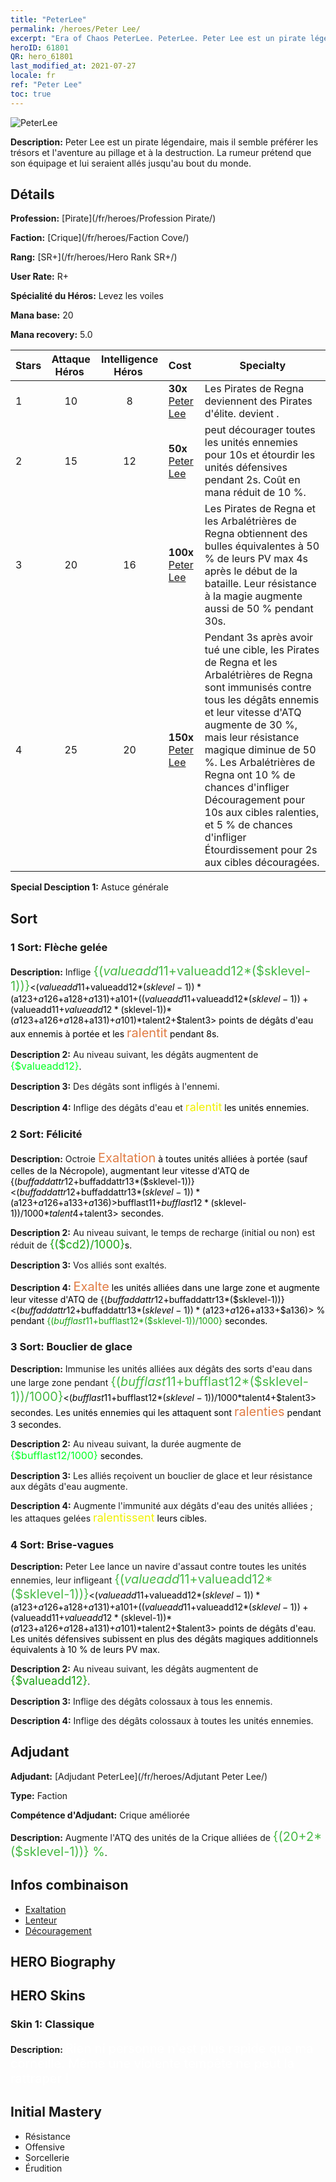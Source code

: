 ```yaml
---
title: "PeterLee"
permalink: /heroes/Peter Lee/
excerpt: "Era of Chaos PeterLee. PeterLee. Peter Lee est un pirate légendaire, mais il semble préférer les trésors et l'aventure au pillage et à la destruction. La rumeur prétend que son équipage et lui seraient allés jusqu'au bout du monde."
heroID: 61801
QR: hero_61801
last_modified_at: 2021-07-27
locale: fr
ref: "Peter Lee"
toc: true
---
```

  ![PeterLee](/images/h/h_PeterLee.jpg)

 **Description:** Peter Lee est un pirate légendaire, mais il semble préférer les trésors et l'aventure au pillage et à la destruction. La rumeur prétend que son équipage et lui seraient allés jusqu'au bout du monde.
## Détails
 **Profession:**  [Pirate](/fr/heroes/Profession Pirate/)

 **Faction:** [Crique](/fr/heroes/Faction Cove/)

 **Rang:** [SR+](/fr/heroes/Hero Rank SR+/)

 **User Rate:** R+

 **Spécialité du Héros:** Levez les voiles

 **Mana base:** 20

 **Mana recovery:** 5.0


  | Stars | Attaque Héros  | Intelligence Héros  | Cost |     Specialty     |
  |---------|:---------------:|:---------------:|:--|--------------------|
  |    1    | 10 | 8 | **30x** [Peter Lee](/ItemsFR/her_397/) | Les Pirates de Regna deviennent des Pirates d'élite. <Lame nue> devient <Lame de pilleur>. |
  |    2    | 15 | 12 | **50x** [Peter Lee](/ItemsFR/her_397/) | <Brise-vagues> peut décourager toutes les unités ennemies pour 10s et étourdir les unités défensives pendant 2s. Coût en mana réduit de 10 %. |
  |    3    | 20 | 16 | **100x** [Peter Lee](/ItemsFR/her_397/) | Les Pirates de Regna et les Arbalétrières de Regna obtiennent des bulles équivalentes à 50 % de leurs PV max 4s après le début de la bataille. Leur résistance à la magie augmente aussi de 50 % pendant 30s. |
  |    4    | 25 | 20 | **150x** [Peter Lee](/ItemsFR/her_397/) | Pendant 3s après avoir tué une cible, les Pirates de Regna et les Arbalétrières de Regna sont immunisés contre tous les dégâts ennemis et leur vitesse d'ATQ augmente de 30 %, mais leur résistance magique diminue de 50 %. Les Arbalétrières de Regna ont 10 % de chances d'infliger Découragement pour 10s aux cibles ralenties, et 5 % de chances d'infliger Étourdissement pour 2s aux cibles découragées. |

 **Special Desciption 1:** Astuce générale

## Sort
### 1 Sort: Flèche gelée
 **Description:** Inflige <span style="color: #48b946;font-size:20px">{($valueadd11+$valueadd12*($sklevel-1))}</span><span style="color: black"><($valueadd11+$valueadd12*($sklevel-1))*($a123+$a126+$a128+$a131)+$a101+(($valueadd11+$valueadd12*($sklevel-1))+($valueadd11+$valueadd12*($sklevel-1))*($a123+$a126+$a128+$a131)+$a101)*$talent2+$talent3> points de dégâts d'eau aux ennemis à portée et les <span style="color: #e07c44;font-size:20px">ralentit</span><span style="color: black"> pendant 8s.

 **Description 2:** Au niveau suivant, les dégâts augmentent de <span style="color: #00ff22;font-size:16px">{$valueadd12}</span><span style="color: black">.

 **Description 3:** Des dégâts sont infligés à l'ennemi.

 **Description 4:** Inflige des dégâts d'eau et <span style="color: #f0f000;font-size:18px">ralentit</span><span style="color: black"> les unités ennemies.

### 2 Sort: Félicité
 **Description:** Octroie <span style="color: #e07c44;font-size:20px">Exaltation</span><span style="color: black"> à toutes unités alliées à portée (sauf celles de la Nécropole), augmentant leur vitesse d'ATQ de {($buffaddattr12+$buffaddattr13*($sklevel-1))}<($buffaddattr12+$buffaddattr13*($sklevel-1))*($a123+$a126+$a133+$a136)> % pendant <span style="color: #48b946;font-size:20px">{($bufflast11+$bufflast12*($sklevel-1))/1000}</span><span style="color: black"><($bufflast11+$bufflast12*($sklevel-1))/1000*$talent4+$talent3> secondes.

 **Description 2:** Au niveau suivant, le temps de recharge (initial ou non) est réduit de <span style="color: #1ca216;font-size:18px">{($cd2)/1000}</span><span style="color: black">s.

 **Description 3:** Vos alliés sont exaltés.

 **Description 4:** <span style="color: #e07c44;font-size:20px">Exalte</span><span style="color: black"> les unités alliées dans une large zone et augmente leur vitesse d'ATQ de {($buffaddattr12+$buffaddattr13*($sklevel-1))}<($buffaddattr12+$buffaddattr13*($sklevel-1))*($a123+$a126+$a133+$a136)> % pendant <span style="color: #1ca216">{($bufflast11+$bufflast12*($sklevel-1))/1000}</span><span style="color: black"> secondes.

### 3 Sort: Bouclier de glace
 **Description:** Immunise les unités alliées aux dégâts des sorts d'eau dans une large zone pendant <span style="color: #48b946;font-size:20px">{($bufflast11+$bufflast12*($sklevel-1))/1000}</span><span style="color: black"><($bufflast11+$bufflast12*($sklevel-1))/1000*$talent4+$talent3> secondes. Les unités ennemies qui les attaquent sont <span style="color: #e07c44;font-size:20px">ralenties</span><span style="color: black"> pendant 3 secondes.

 **Description 2:** Au niveau suivant, la durée augmente de <span style="color: #00ff22;font-size:16px">{$bufflast12/1000}</span><span style="color: black"> secondes.

 **Description 3:** Les alliés reçoivent un bouclier de glace et leur résistance aux dégâts d'eau augmente.

 **Description 4:** Augmente l'immunité aux dégâts d'eau des unités alliées ; les attaques gelées <span style="color: #f0f000;font-size:18px">ralentissent</span><span style="color: black"> leurs cibles.

### 4 Sort: Brise-vagues
 **Description:** Peter Lee lance un navire d'assaut contre toutes les unités ennemies, leur infligeant <span style="color: #48b946;font-size:20px">{($valueadd11+$valueadd12*($sklevel-1))}</span><span style="color: black"><($valueadd11+$valueadd12*($sklevel-1))*($a123+$a126+$a128+$a131)+$a101+(($valueadd11+$valueadd12*($sklevel-1))+($valueadd11+$valueadd12*($sklevel-1))*($a123+$a126+$a128+$a131)+$a101)*$talent2+$talent3> points de dégâts d'eau. Les unités défensives subissent en plus des dégâts magiques additionnels équivalents à 10 % de leurs PV max.

 **Description 2:** Au niveau suivant, les dégâts augmentent de <span style="color: #1ca216;font-size:18px">{$valueadd12}</span><span style="color: black">.

 **Description 3:** Inflige des dégâts colossaux à tous les ennemis.

 **Description 4:** Inflige des dégâts colossaux à toutes les unités ennemies.


## Adjudant

 **Adjudant:**  [Adjudant PeterLee](/fr/heroes/Adjutant Peter Lee/) 

 **Type:**  Faction 

 **Compétence d'Adjudant:**  Crique améliorée 

 **Description:** Augmente l'ATQ des unités de la Crique alliées de <span style="color: #48b946;font-size:20px">{(20+2*($sklevel-1))} %</span><span style="color: black">.

## Infos combinaison

* [Exaltation](/fr/combination/Exaltation/) 
* [Lenteur](/fr/combination/Lenteur/) 
* [Découragement](/fr/combination/Découragement/) 

## HERO Biography

## HERO Skins
### Skin 1: **Classique**

 **Description:** <span style="color: #ffffff;font-size:20px">Rien ni personne n'est plus rapide que ma corneille. Même une violente tempête ne peut la rattraper !</span>



## Initial Mastery
   - Résistance
   - Offensive
   - Sorcellerie
   - Érudition
